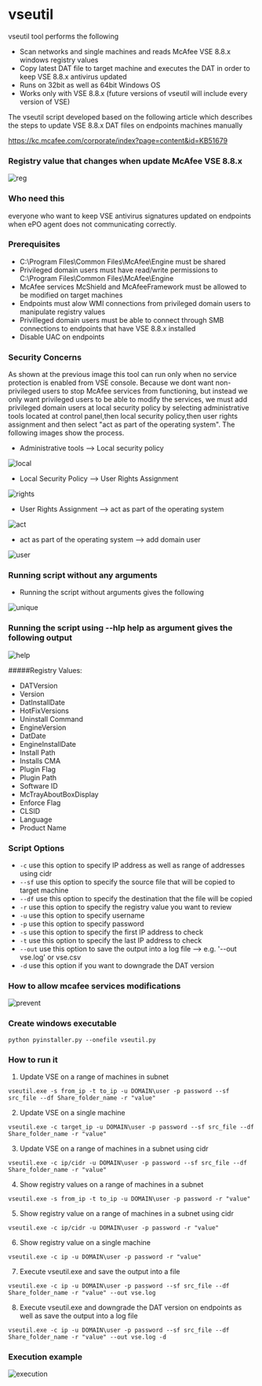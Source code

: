 # vseutil

vseutil tool performs the following

- Scan networks and single machines and reads McAfee VSE 8.8.x windows registry values
- Copy latest DAT file to target machine and executes the DAT in order to keep VSE 8.8.x antivirus updated
- Runs on 32bit as well as 64bit Windows OS
- Works only with VSE 8.8.x (future versions of vseutil will include every version of VSE)

The vseutil script developed based on the following article which describes the steps to update VSE 8.8.x DAT files on endpoints machines manually

https://kc.mcafee.com/corporate/index?page=content&id=KB51679

### Registry value that changes when update McAfee VSE 8.8.x

![reg](https://cloud.githubusercontent.com/assets/12726776/10712132/7ff04d56-7a99-11e5-8d5b-4effd8ace466.PNG)

### Who need this

everyone who want to keep VSE antivirus signatures updated on endpoints when ePO agent does not communicating correctly.

### Prerequisites

- C:\Program Files\Common Files\McAfee\Engine must be shared
- Privileged domain users must have read/write permissions to C:\Program Files\Common Files\McAfee\Engine
- McAfee services McShield and McAfeeFramework must be allowed to be modified on target machines
- Endpoints must alow WMI connections from privileged domain users to manipulate registry values
- Privilleged domain users must be able to connect through SMB connections to endpoints that have VSE 8.8.x installed
- Disable UAC on endpoints 

### Security Concerns 

As shown at the previous image this tool can run only when no service protection is enabled from VSE console. Because we dont want non-privileged users to stop McAfee services from functioning, but instead we only want privileged users to be able to modify the services, we must add privileged domain users at local security policy by selecting administrative tools located at control panel,then local security policy,then user rights assignment and then select "act as part of the operating system". The following images show the process. 

- Administrative tools --> Local security policy 

![local](https://cloud.githubusercontent.com/assets/12726776/10758540/9ed76f56-7cba-11e5-8fa9-041a6eb055d6.PNG)

- Local Security Policy --> User Rights Assignment

![rights](https://cloud.githubusercontent.com/assets/12726776/10758547/a2e8c996-7cba-11e5-9f09-b3aac02b63f8.PNG)

- User Rights Assignment --> act as part of the operating system 

![act](https://cloud.githubusercontent.com/assets/12726776/10758544/a1a23392-7cba-11e5-9bda-9a856d37af76.PNG)

- act as part of the operating system --> add domain user

![user](https://cloud.githubusercontent.com/assets/12726776/10758664/8768a1ea-7cbb-11e5-82c6-6944c26e9f81.PNG)

### Running script without any arguments

 - Running the script without arguments gives the following
 
![unique](https://cloud.githubusercontent.com/assets/12726776/10911943/d6b9f5f2-824f-11e5-9bd4-8de7ffa8abcf.PNG)

### Running the script using --hlp help as argument gives the following output

![help](https://cloud.githubusercontent.com/assets/12726776/10912041/59e88d76-8250-11e5-952b-85f05abbdc98.PNG)

#####Registry Values:

- DATVersion
- Version
- DatInstallDate
- HotFixVersions
- Uninstall Command
- EngineVersion
- DatDate
- EngineInstallDate
- Install Path
- Installs CMA
- Plugin Flag
- Plugin Path
- Software ID
- McTrayAboutBoxDisplay
- Enforce Flag
- CLSID
- Language
- Product Name

### Script Options 

- ```-c```    	use this option to specify IP address as well as range of addresses using cidr
- ```--sf```    	use this option to specify the source file that will be copied to target machine
- ```--df```    	use this option to specify the destination that the file will be copied
- ```-r```     	use this option to specify the registry value you want to review 
- ```-u```     	use this option to specify username 
- ```-p```     	use this option to specify password
- ```-s```     	use this option to specify the first IP address to check
- ```-t```    	use this option to specify the last IP address to check
- ```--out```		use this option to save the output into a log file --> e.g. '--out vse.log' or vse.csv
- ```-d```		use this option if you want to downgrade the DAT version 

### How to allow mcafee services modifications

![prevent](https://cloud.githubusercontent.com/assets/12726776/10712086/dad7c462-7a97-11e5-97df-1f56e8e09fe8.PNG)

### Create windows executable

```python pyinstaller.py --onefile vseutil.py```

### How to run it 

1) Update VSE on a range of machines in subnet

```vseutil.exe -s from_ip -t to_ip -u DOMAIN\user -p password --sf src_file --df Share_folder_name -r "value"```

2) Update VSE on a single machine

```vseutil.exe -c target_ip -u DOMAIN\user -p password --sf src_file --df Share_folder_name -r "value"```

3) Update VSE on a range of machines in a subnet using cidr

```vseutil.exe -c ip/cidr -u DOMAIN\user -p password --sf src_file --df Share_folder_name -r "value"```

4) Show registry values on a range of machines in a subnet

```vseutil.exe -s from_ip -t to_ip -u DOMAIN\user -p password -r "value"```

5) Show registry value on a range of machines in a subnet using cidr 

```vseutil.exe -c ip/cidr -u DOMAIN\user -p password -r "value"```

6) Show registry value on a single machine

```vseutil.exe -c ip -u DOMAIN\user -p password -r "value"```

7) Execute vseutil.exe and save the output into a file 

```vseutil.exe -c ip -u DOMAIN\user -p password --sf src_file --df Share_folder_name -r "value" --out vse.log```

8) Execute vseutil.exe and downgrade the DAT version on endpoints as well as save the output into a log file

```vseutil.exe -c ip -u DOMAIN\user -p password --sf src_file --df Share_folder_name -r "value" --out vse.log -d```

### Execution example

![execution](https://cloud.githubusercontent.com/assets/12726776/10912348/bd72d760-8251-11e5-937b-d6c66e5b5652.PNG)

